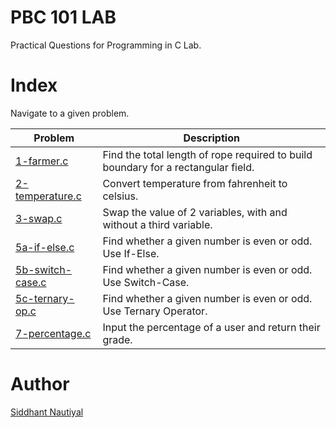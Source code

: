 # PBC 101 LAB
Practical Questions for Programming in C Lab.

# Index
Navigate to a given problem.

| Problem      | Description |
| ----------- | ----------- |
| [1-farmer.c](https://github.com/WatashiwaSid/c-dev/blob/main/PBC-101-LAB/1-farmer.c)      | Find the total length of rope required to build boundary for a rectangular field.       |
| [2-temperature.c](https://github.com/WatashiwaSid/c-dev/blob/main/Assignment01/2.c)   | Convert temperature from fahrenheit to celsius.        |
| [3-swap.c](https://github.com/WatashiwaSid/c-dev/blob/main/Assignment01/3.c)   | Swap the value of 2 variables, with and without a third variable. |
| [5a-if-else.c](https://github.com/WatashiwaSid/c-dev/blob/main/Assignment01/4.c)   | Find whether a given number is even or odd. Use If-Else.   |
| [5b-switch-case.c](https://github.com/WatashiwaSid/c-dev/blob/main/Assignment01/5.c)   | Find whether a given number is even or odd. Use Switch-Case.    |
| [5c-ternary-op.c](https://github.com/WatashiwaSid/c-dev/blob/main/Assignment01/5.c)   | Find whether a given number is even or odd. Use Ternary Operator. |
| [7-percentage.c](https://github.com/WatashiwaSid/c-dev/blob/main/Assignment01/5.c)   | Input the percentage of a user and return their grade.    |



# Author
[Siddhant Nautiyal](https://linktr.ee/COMICSID)
